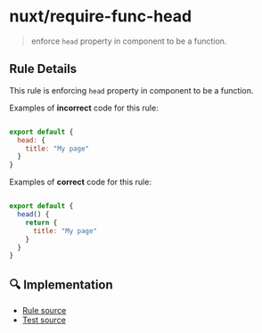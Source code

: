# nuxt/require-func-head

> enforce `head` property in component to be a function.

## Rule Details

This rule is enforcing `head` property in component to be a function.

Examples of **incorrect** code for this rule:

```js

export default {
  head: {
    title: "My page"
  }
}

```

Examples of **correct** code for this rule:

```js

export default {
  head() {
    return {
      title: "My page"
    }
  }
}

```

## :mag: Implementation

- [Rule source](../../lib/rules/require-func-head.js)
- [Test source](../../lib/rules/__tests__/require-func-head.test.js)
